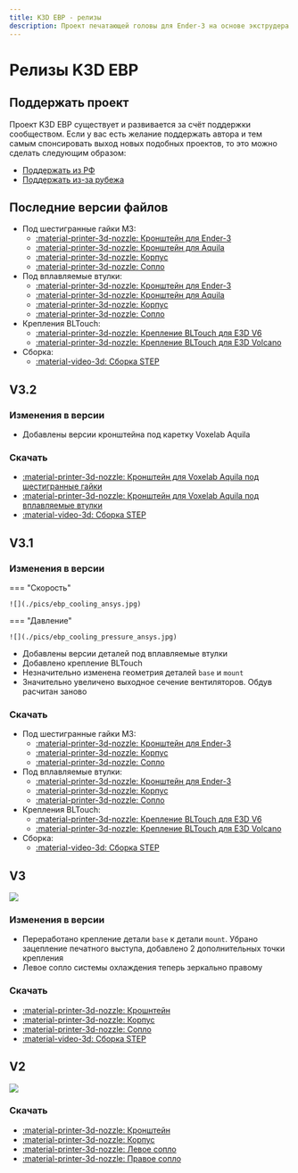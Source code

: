 ```yaml
---
title: K3D EBP - релизы
description: Проект печатающей головы для Ender-3 на основе экструдера BMG
---
```


# Релизы K3D EBP

## Поддержать проект

Проект K3D EBP существует и развивается за счёт поддержки сообществом. Если у вас есть желание поддержать автора и тем самым спонсировать выход новых подобных проектов, то это можно сделать следующим образом:

- [Поддержать из РФ](https://donate.stream/dmitrysorkin)
- [Поддержать из-за рубежа](https://www.donationalerts.com/r/dsorkin)

## Последние версии файлов

- Под шестигранные гайки М3:
    - [:material-printer-3d-nozzle: Кронштейн для Ender-3](./releases/3.1/k3d_ebp_mount_(hex_nuts).stl)
    - [:material-printer-3d-nozzle: Кронштейн для Aquila](./releases/3.2/k3d_ebp_mount_for_aquila_(hex_nuts).stl)
    - [:material-printer-3d-nozzle: Корпус](./releases/3.1/k3d_ebp_base_(hex_nuts).stl)
    - [:material-printer-3d-nozzle: Сопло](./releases/3.1/k3d_ebp_fan_duct_(hex_nuts).stl)
- Под вплавляемые втулки:
    - [:material-printer-3d-nozzle: Кронштейн для Ender-3](./releases/3.1/k3d_ebp_mount_(heat-set_inserts).stl)
    - [:material-printer-3d-nozzle: Кронштейн для Aquila](./releases/3.2/k3d_ebp_mount_for_aquila_(heat-set_inserts).stl)
    - [:material-printer-3d-nozzle: Корпус](./releases/3.1/k3d_ebp_base_(heat_set_inserts).stl)
    - [:material-printer-3d-nozzle: Сопло](./releases/3.1/k3d_ebp_fan_duct_(heat-set_inserts).stl)
- Крепления BLTouch:
    - [:material-printer-3d-nozzle: Крепление BLTouch для E3D V6](./releases/3.1/k3d_ebp_bltouch_mount_(v6).stl)
    - [:material-printer-3d-nozzle: Крепление BLTouch для E3D Volcano](./releases/3.1/k3d_ebp_bltouch_mount_(volcano).stl)
- Сборка: 
    - [:material-video-3d: Сборка STEP](./releases/3.2/k3d_ebp_v3.2.stp)

## V3.2

### Изменения в версии

- Добавлены версии кронштейна под каретку Voxelab Aquila

### Скачать

- [:material-printer-3d-nozzle: Кронштейн для Voxelab Aquila под шестигранные гайки](./releases/3.2/k3d_ebp_mount_for_aquila_(hex_nuts).stl)
- [:material-printer-3d-nozzle: Кронштейн для Voxelab Aquila под вплавляемые втулки](./releases/3.2/k3d_ebp_mount_for_aquila_(heat-set_inserts).stl)
- [:material-video-3d: Сборка STEP](./releases/3.2/k3d_ebp_v3.2.stp)

## V3.1

### Изменения в версии

=== "Скорость"

    ![](./pics/ebp_cooling_ansys.jpg)

=== "Давление"

    ![](./pics/ebp_cooling_pressure_ansys.jpg)

- Добавлены версии деталей под вплавляемые втулки
- Добавлено крепление BLTouch
- Незначительно изменена геометрия деталей `base` и `mount`
- Значительно увеличено выходное сечение вентиляторов. Обдув расчитан заново

### Скачать

- Под шестигранные гайки М3:
    - [:material-printer-3d-nozzle: Кронштейн для Ender-3](./releases/3.1/k3d_ebp_mount_(hex_nuts).stl)
    - [:material-printer-3d-nozzle: Корпус](./releases/3.1/k3d_ebp_base_(hex_nuts).stl)
    - [:material-printer-3d-nozzle: Сопло](./releases/3.1/k3d_ebp_fan_duct_(hex_nuts).stl)
- Под вплавляемые втулки:
    - [:material-printer-3d-nozzle: Кронштейн для Ender-3](./releases/3.1/k3d_ebp_mount_(heat-set_inserts).stl)
    - [:material-printer-3d-nozzle: Корпус](./releases/3.1/k3d_ebp_base_(heat_set_inserts).stl)
    - [:material-printer-3d-nozzle: Сопло](./releases/3.1/k3d_ebp_fan_duct_(heat-set_inserts).stl)
- Крепления BLTouch:
    - [:material-printer-3d-nozzle: Крепление BLTouch для E3D V6](./releases/3.1/k3d_ebp_bltouch_mount_(v6).stl)
    - [:material-printer-3d-nozzle: Крепление BLTouch для E3D Volcano](./releases/3.1/k3d_ebp_bltouch_mount_(volcano).stl)
- Сборка: 
    - [:material-video-3d: Сборка STEP](./releases/3.1/k3d_ebp_v3.1.stp)

## V3

![](./pics/ebp_v3.png)

### Изменения в версии

- Переработано крепление детали `base` к детали `mount`. Убрано зацепление печатного выступа, добавлено 2 дополнительных точки крепления
- Левое сопло системы охлаждения теперь зеркально правому

### Скачать

- [:material-printer-3d-nozzle: Крошнтейн](./releases/3.0/mount_v3.stl)
- [:material-printer-3d-nozzle: Корпус](./releases/3.0/base_v3.stl)
- [:material-printer-3d-nozzle: Сопло](./releases/3.0/fan_duct_v3.stl)
- [:material-video-3d: Сборка STEP](./releases/3.0/k3d_e3_bmg_v6_printhead.stp)

## V2

![](./pics/ebp_v2.png)

### Скачать

- [:material-printer-3d-nozzle: Кронштейн](./releases/2.0/k3d_ebp_mount_v2.stl)
- [:material-printer-3d-nozzle: Корпус](./releases/2.0/k3d_ebp_base_v2.stl)
- [:material-printer-3d-nozzle: Левое сопло](./releases/2.0/k3d_ebp_left_fan_duct_v2.stl)
- [:material-printer-3d-nozzle: Правое сопло](./releases/2.0/k3d_ebp_right_fan_duct_v2.stl)

